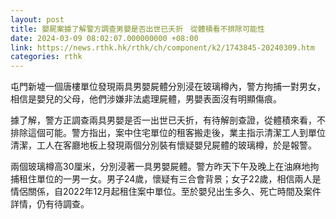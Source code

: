 ```yaml
---
layout: post
title: 嬰屍案據了解警方調查男嬰是否出世已夭折　從體積看不排除可能性
date: 2024-03-09 08:02:07.000000000 +08:00
link: https://news.rthk.hk/rthk/ch/component/k2/1743845-20240309.htm
categories: rthk
---
```


屯門新墟一個唐樓單位發現兩具男嬰屍體分別浸在玻璃樽內，警方拘捕一對男女，相信是嬰兒的父母，他們涉嫌非法處理屍體，男嬰表面沒有明顯傷痕。

據了解，警方正調查兩具男嬰是否一出世已夭折，有待解剖查證，從體積來看，不排除這個可能。警方指出，案中住宅單位的租客搬走後，業主指示清潔工人到單位清潔，工人在客廳地板上發現兩個分別裝有懷疑嬰兒屍體的玻璃樽，於是報警。

兩個玻璃樽高30厘米，分別浸著一具男嬰屍體。警方昨天下午及晚上在油麻地拘捕租住單位的一男一女。男子24歲，懷疑有三合會背景；女子22歲，相信兩人是情侶關係，自2022年12月起租住案中單位。至於嬰兒出生多久、死亡時間及案件詳情，仍有待調查。
